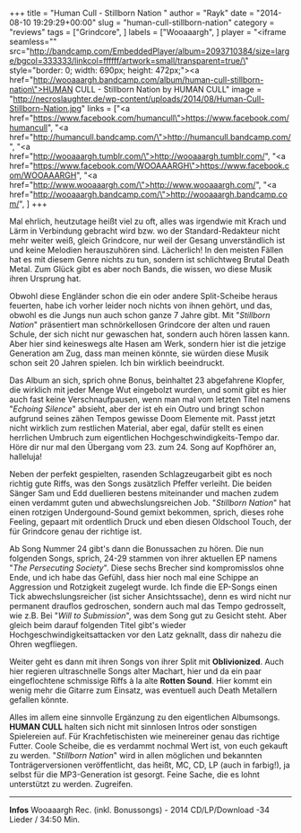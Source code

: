 +++
title = "Human Cull - Stillborn Nation "
author = "Rayk"
date = "2014-08-10 19:29:29+00:00"
slug = "human-cull-stillborn-nation"
category = "reviews"
tags = ["Grindcore", ]
labels = ["Wooaaargh", ]
player = "<iframe seamless=\"\" src=\"http://bandcamp.com/EmbeddedPlayer/album=2093710384/size=large/bgcol=333333/linkcol=ffffff/artwork=small/transparent=true/\" style=\"border: 0; width: 690px; height: 472px;\"><a href=\"http://wooaaargh.bandcamp.com/album/human-cull-stillborn-nation\">HUMAN CULL - Stillborn Nation by HUMAN CULL</a></iframe>"
image = "http://necroslaughter.de/wp-content/uploads/2014/08/Human-Cull-Stillborn-Nation.jpg"
links = ["<a href=\"https://www.facebook.com/humancull\">https://www.facebook.com/humancull</a>", "<a href=\"http://humancull.bandcamp.com/\">http://humancull.bandcamp.com/</a>", "<a href=\"http://wooaaargh.tumblr.com/\">http://wooaaargh.tumblr.com/</a>", "<a href=\"https://www.facebook.com/WOOAAARGH\">https://www.facebook.com/WOOAAARGH</a>", "<a href=\"http://www.wooaaargh.com/\">http://www.wooaaargh.com/</a>", "<a href=\"http://wooaaargh.bandcamp.com/\">http://wooaaargh.bandcamp.com/</a>", ]
+++

Mal ehrlich, heutzutage heißt viel zu oft, alles was irgendwie mit Krach und Lärm in Verbindung gebracht wird bzw. wo der Standard-Redakteur nicht mehr weiter weiß, gleich Grindcore, nur weil der Gesang unverständlich ist und keine Melodien herauszuhören sind. Lächerlich! In den meisten Fällen hat es mit diesem Genre nichts zu tun, sondern ist schlichtweg Brutal Death Metal. Zum Glück gibt es aber noch Bands, die wissen, wo diese Musik ihren Ursprung hat.

Obwohl diese Engländer schon die ein oder andere Split-Scheibe heraus feuerten, habe ich vorher leider noch nichts von ihnen gehört, und das, obwohl es die Jungs nun auch schon ganze 7 Jahre gibt. Mit "_Stillborn Nation_" präsentiert man schnörkellosen Grindcore der alten und rauen Schule, der sich nicht nur gewaschen hat, sondern auch hören lassen kann. Aber hier sind keineswegs alte Hasen am Werk, sondern hier ist die jetzige Generation am Zug, dass man meinen könnte, sie würden diese Musik schon seit 20 Jahren spielen. Ich bin wirklich beeindruckt.

Das Album an sich, sprich ohne Bonus, beinhaltet 23 abgefahrene Klopfer, die wirklich mit jeder Menge Wut eingebolzt wurden, und somit gibt es hier auch fast keine Verschnaufpausen, wenn man mal vom letzten Titel namens "_Echoing Silence_" absieht, aber der ist eh ein Outro und bringt schon aufgrund seines zähen Tempos gewisse Doom Elemente mit. Passt jetzt nicht wirklich zum restlichen Material, aber egal, dafür stellt es einen herrlichen Umbruch zum eigentlichen Hochgeschwindigkeits-Tempo dar. Höre dir nur mal den Übergang vom 23. zum 24. Song auf Kopfhörer an, halleluja!

Neben der perfekt gespielten, rasenden Schlagzeugarbeit gibt es noch richtig gute Riffs, was den Songs zusätzlich Pfeffer verleiht. Die beiden Sänger Sam und Edd duellieren bestens miteinander und machen zudem einen verdammt guten und abwechslungsreichen Job. "_Stillborn Nation_" hat einen rotzigen Undergound-Sound gemixt bekommen, sprich, dieses rohe Feeling, gepaart mit ordentlich Druck und eben diesen Oldschool Touch, der für Grindcore genau der richtige ist.

Ab Song Nummer 24 gibt's dann die Bonussachen zu hören. Die nun folgenden Songs, sprich, 24-29 stammen von ihrer aktuellen EP namens "_The Persecuting Society_". Diese sechs Brecher sind kompromisslos ohne Ende, und ich habe das Gefühl, dass hier noch mal eine Schippe an Aggression und Rotzigkeit zugelegt wurde. Ich finde die EP-Songs einen Tick abwechslungsreicher (ist sicher Ansichtssache), denn es wird nicht nur permanent drauflos gedroschen, sondern auch mal das Tempo gedrosselt, wie z.B. Bei "_Will to Submission_", was dem Song gut zu Gesicht steht. Aber gleich beim darauf folgenden Titel gibt's wieder Hochgeschwindigkeitsattacken vor den Latz geknallt, dass dir nahezu die Ohren wegfliegen.

Weiter geht es dann mit ihren Songs von ihrer Split mit **Oblivionized**. Auch hier regieren ultraschnelle Songs alter Machart, hier und da ein paar eingeflochtene schmissige Riffs à la alte **Rotten Sound**. Hier kommt ein wenig mehr die Gitarre zum Einsatz, was eventuell auch Death Metallern gefallen könnte.

Alles im allem eine sinnvolle Ergänzung zu den eigentlichen Albumsongs. **HUMAN CULL** halten sich nicht mit sinnlosen Intros oder sonstigen Spielereien auf. Für Krachfetischisten wie meinereiner genau das richtige Futter. Coole Scheibe, die es verdammt nochmal Wert ist, von euch gekauft zu werden. "_Stillborn Nation_" wird in allen möglichen und bekannten Tonträgerversionen veröffentlicht, das heißt, MC, CD, LP (auch in farbig!), ja selbst für die MP3-Generation ist gesorgt. Feine Sache, die es lohnt unterstützt zu werden. Zugreifen.







---
**Infos**
Wooaaargh Rec. (inkl. Bonussongs) - 2014
CD/LP/Download -34 Lieder / 34:50 Min.
